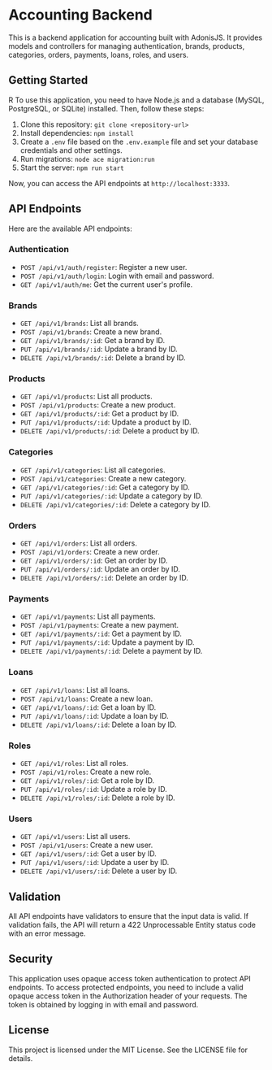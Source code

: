 
# Accounting Backend

This is a backend application for accounting built with AdonisJS. It provides models and controllers for managing authentication, brands, products, categories, orders, payments, loans, roles, and users.

## Getting Started
R
To use this application, you need to have Node.js and a database (MySQL, PostgreSQL, or SQLite) installed. Then, follow these steps:

1. Clone this repository: `git clone <repository-url>`
2. Install dependencies: `npm install`
3. Create a `.env` file based on the `.env.example` file and set your database credentials and other settings.
4. Run migrations: `node ace migration:run`
5. Start the server: `npm run start`

Now, you can access the API endpoints at `http://localhost:3333`.

## API Endpoints

Here are the available API endpoints:

### Authentication

- `POST /api/v1/auth/register`: Register a new user.
- `POST /api/v1/auth/login`: Login with email and password.
- `GET /api/v1/auth/me`: Get the current user's profile.

### Brands

- `GET /api/v1/brands`: List all brands.
- `POST /api/v1/brands`: Create a new brand.
- `GET /api/v1/brands/:id`: Get a brand by ID.
- `PUT /api/v1/brands/:id`: Update a brand by ID.
- `DELETE /api/v1/brands/:id`: Delete a brand by ID.

### Products

- `GET /api/v1/products`: List all products.
- `POST /api/v1/products`: Create a new product.
- `GET /api/v1/products/:id`: Get a product by ID.
- `PUT /api/v1/products/:id`: Update a product by ID.
- `DELETE /api/v1/products/:id`: Delete a product by ID.

### Categories

- `GET /api/v1/categories`: List all categories.
- `POST /api/v1/categories`: Create a new category.
- `GET /api/v1/categories/:id`: Get a category by ID.
- `PUT /api/v1/categories/:id`: Update a category by ID.
- `DELETE /api/v1/categories/:id`: Delete a category by ID.

### Orders

- `GET /api/v1/orders`: List all orders.
- `POST /api/v1/orders`: Create a new order.
- `GET /api/v1/orders/:id`: Get an order by ID.
- `PUT /api/v1/orders/:id`: Update an order by ID.
- `DELETE /api/v1/orders/:id`: Delete an order by ID.

### Payments

- `GET /api/v1/payments`: List all payments.
- `POST /api/v1/payments`: Create a new payment.
- `GET /api/v1/payments/:id`: Get a payment by ID.
- `PUT /api/v1/payments/:id`: Update a payment by ID.
- `DELETE /api/v1/payments/:id`: Delete a payment by ID.

### Loans

- `GET /api/v1/loans`: List all loans.
- `POST /api/v1/loans`: Create a new loan.
- `GET /api/v1/loans/:id`: Get a loan by ID.
- `PUT /api/v1/loans/:id`: Update a loan by ID.
- `DELETE /api/v1/loans/:id`: Delete a loan by ID.

### Roles

- `GET /api/v1/roles`: List all roles.
- `POST /api/v1/roles`: Create a new role.
- `GET /api/v1/roles/:id`: Get a role by ID.
- `PUT /api/v1/roles/:id`: Update a role by ID.
- `DELETE /api/v1/roles/:id`: Delete a role by ID.

### Users

- `GET /api/v1/users`: List all users.
- `POST /api/v1/users`: Create a new user.
- `GET /api/v1/users/:id`: Get a user by ID.
- `PUT /api/v1/users/:id`: Update a user by ID.
- `DELETE /api/v1/users/:id`: Delete a user by ID.

## Validation

All API endpoints have validators to ensure that the input data is valid. If validation fails, the API will return a 422 Unprocessable Entity status code with an error message.

## Security

This application uses opaque access token authentication to protect API endpoints. To access protected endpoints, you need to include a valid opaque access token in the Authorization header of your requests. The token is obtained by logging in with email and password.

## License

This project is licensed under the MIT License. See the LICENSE file for details.
